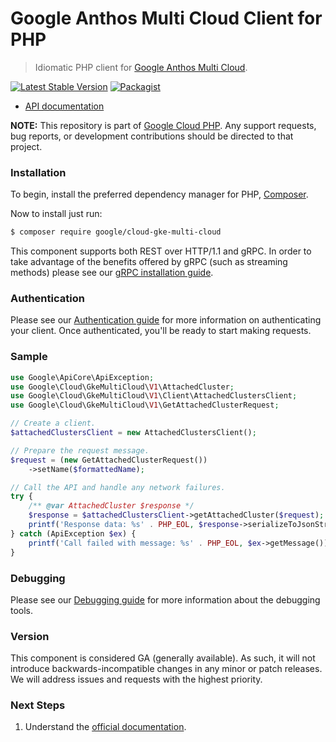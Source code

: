# Google Anthos Multi Cloud Client for PHP

> Idiomatic PHP client for [Google Anthos Multi Cloud](https://cloud.google.com/anthos/clusters/docs/multi-cloud).

[![Latest Stable Version](https://poser.pugx.org/google/cloud-gke-multi-cloud/v/stable)](https://packagist.org/packages/google/cloud-gke-multi-cloud) [![Packagist](https://img.shields.io/packagist/dm/google/cloud-gke-multi-cloud.svg)](https://packagist.org/packages/google/cloud-gke-multi-cloud)

* [API documentation](https://cloud.google.com/php/docs/reference/cloud-gke-multi-cloud/latest)

**NOTE:** This repository is part of [Google Cloud PHP](https://github.com/googleapis/google-cloud-php). Any
support requests, bug reports, or development contributions should be directed to
that project.

### Installation

To begin, install the preferred dependency manager for PHP, [Composer](https://getcomposer.org/).

Now to install just run:

```sh
$ composer require google/cloud-gke-multi-cloud
```

This component supports both REST over HTTP/1.1 and gRPC. In order to take advantage of the benefits offered by gRPC (such as streaming methods)
please see our [gRPC installation guide](https://cloud.google.com/php/grpc).

### Authentication

Please see our [Authentication guide](https://github.com/googleapis/google-cloud-php/blob/main/AUTHENTICATION.md) for more information
on authenticating your client. Once authenticated, you'll be ready to start making requests.

### Sample

```php
use Google\ApiCore\ApiException;
use Google\Cloud\GkeMultiCloud\V1\AttachedCluster;
use Google\Cloud\GkeMultiCloud\V1\Client\AttachedClustersClient;
use Google\Cloud\GkeMultiCloud\V1\GetAttachedClusterRequest;

// Create a client.
$attachedClustersClient = new AttachedClustersClient();

// Prepare the request message.
$request = (new GetAttachedClusterRequest())
    ->setName($formattedName);

// Call the API and handle any network failures.
try {
    /** @var AttachedCluster $response */
    $response = $attachedClustersClient->getAttachedCluster($request);
    printf('Response data: %s' . PHP_EOL, $response->serializeToJsonString());
} catch (ApiException $ex) {
    printf('Call failed with message: %s' . PHP_EOL, $ex->getMessage());
}
```

### Debugging

Please see our [Debugging guide](https://github.com/googleapis/google-cloud-php/blob/main/DEBUG.md)
for more information about the debugging tools.

### Version

This component is considered GA (generally available). As such, it will not introduce backwards-incompatible changes in
any minor or patch releases. We will address issues and requests with the highest priority.

### Next Steps

1. Understand the [official documentation](https://cloud.google.com/anthos/docs).
